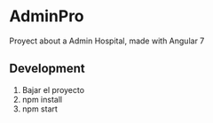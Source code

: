 # AdminPro 
Proyect about a Admin Hospital, made with Angular 7 

## Development 

1. Bajar el proyecto
2. npm install
3. npm start
